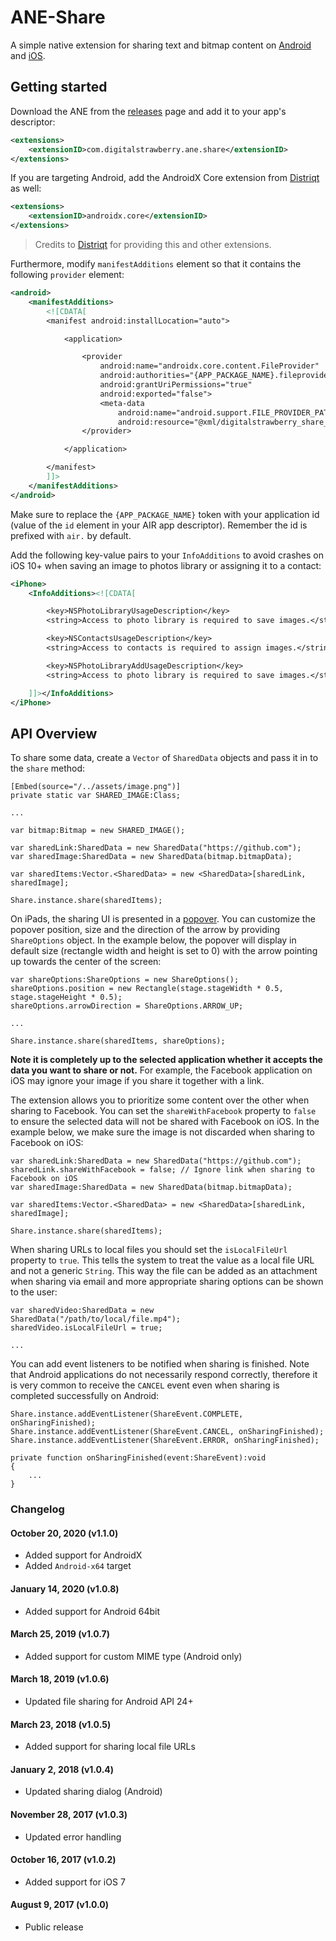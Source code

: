 # ANE-Share

A simple native extension for sharing text and bitmap content on [Android](https://developer.android.com/training/sharing/send.html) and [iOS](https://developer.apple.com/documentation/uikit/uiactivityviewcontroller).

## Getting started

Download the ANE from the [releases](../../releases/) page and add it to your app's descriptor:

```xml
<extensions>
    <extensionID>com.digitalstrawberry.ane.share</extensionID>
</extensions>
```

If you are targeting Android, add the AndroidX Core extension from [Distriqt](https://github.com/distriqt/ANE-AndroidSupport) as well:

```xml
<extensions>
    <extensionID>androidx.core</extensionID>
</extensions>
```

> Credits to [Distriqt](https://github.com/distriqt) for providing this and other extensions.

Furthermore, modify `manifestAdditions` element so that it contains the following `provider` element:

```xml
<android>
    <manifestAdditions>
        <![CDATA[
        <manifest android:installLocation="auto">

            <application>

                <provider
                    android:name="androidx.core.content.FileProvider"
                    android:authorities="{APP_PACKAGE_NAME}.fileprovider"
                    android:grantUriPermissions="true"
                    android:exported="false">
                    <meta-data
                        android:name="android.support.FILE_PROVIDER_PATHS"
                        android:resource="@xml/digitalstrawberry_share_paths" />
                </provider>

            </application>

        </manifest>
        ]]>
    </manifestAdditions>
</android>
```

Make sure to replace the `{APP_PACKAGE_NAME}` token with your application id (value of the `id` element in your AIR app descriptor). Remember the id is prefixed with `air.` by default.

Add the following key-value pairs to your `InfoAdditions` to avoid crashes on iOS 10+ when saving an image to photos library or assigning it to a contact:

```xml
<iPhone>
    <InfoAdditions><![CDATA[

        <key>NSPhotoLibraryUsageDescription</key>
        <string>Access to photo library is required to save images.</string>

        <key>NSContactsUsageDescription</key>
        <string>Access to contacts is required to assign images.</string>

        <key>NSPhotoLibraryAddUsageDescription</key>
        <string>Access to photo library is required to save images.</string>

    ]]></InfoAdditions>
</iPhone>
```

## API Overview

To share some data, create a `Vector` of `SharedData` objects and pass it in to the `share` method:

```as3
[Embed(source="/../assets/image.png")]
private static var SHARED_IMAGE:Class;

...

var bitmap:Bitmap = new SHARED_IMAGE();

var sharedLink:SharedData = new SharedData("https://github.com");
var sharedImage:SharedData = new SharedData(bitmap.bitmapData);

var sharedItems:Vector.<SharedData> = new <SharedData>[sharedLink, sharedImage];

Share.instance.share(sharedItems);
```

On iPads, the sharing UI is presented in a [popover](https://developer.apple.com/ios/human-interface-guidelines/ui-views/popovers/). You can customize the popover position, size and the direction of the arrow by providing `ShareOptions` object. In the example below, the popover will display in default size (rectangle width and height is set to 0) with the arrow pointing up towards the center of the screen:

```as3
var shareOptions:ShareOptions = new ShareOptions();
shareOptions.position = new Rectangle(stage.stageWidth * 0.5, stage.stageHeight * 0.5);
shareOptions.arrowDirection = ShareOptions.ARROW_UP;

...

Share.instance.share(sharedItems, shareOptions);
```

**Note it is completely up to the selected application whether it accepts the data you want to share or not.** For example, the Facebook application on iOS may ignore your image if you share it together with a link.

The extension allows you to prioritize some content over the other when sharing to Facebook. You can set the `shareWithFacebook` property to `false` to ensure the selected data will not be shared with Facebook on iOS. In the example below, we make sure the image is not discarded when sharing to Facebook on iOS:

```as3
var sharedLink:SharedData = new SharedData("https://github.com");
sharedLink.shareWithFacebook = false; // Ignore link when sharing to Facebook on iOS
var sharedImage:SharedData = new SharedData(bitmap.bitmapData);

var sharedItems:Vector.<SharedData> = new <SharedData>[sharedLink, sharedImage];

Share.instance.share(sharedItems);
```

When sharing URLs to local files you should set the `isLocalFileUrl` property to `true`. This tells the system to treat the value as a local file URL and not a generic `String`. This way the file can be added as an attachment when sharing via email and more appropriate sharing options can be shown to the user:

```as3
var sharedVideo:SharedData = new SharedData("/path/to/local/file.mp4");
sharedVideo.isLocalFileUrl = true;

...
```

You can add event listeners to be notified when sharing is finished. Note that Android applications do not necessarily respond correctly, therefore it is very common to receive the `CANCEL` event even when sharing is completed successfully on Android:

```as3
Share.instance.addEventListener(ShareEvent.COMPLETE, onSharingFinished);
Share.instance.addEventListener(ShareEvent.CANCEL, onSharingFinished);
Share.instance.addEventListener(ShareEvent.ERROR, onSharingFinished);

private function onSharingFinished(event:ShareEvent):void
{
    ...
}
```

### Changelog

#### October 20, 2020 (v1.1.0)

* Added support for AndroidX
* Added `Android-x64` target

#### January 14, 2020 (v1.0.8)

* Added support for Android 64bit

#### March 25, 2019 (v1.0.7)

* Added support for custom MIME type (Android only)

#### March 18, 2019 (v1.0.6)

* Updated file sharing for Android API 24+

#### March 23, 2018 (v1.0.5)

* Added support for sharing local file URLs

#### January 2, 2018 (v1.0.4)

* Updated sharing dialog (Android)

#### November 28, 2017 (v1.0.3)

* Updated error handling

#### October 16, 2017 (v1.0.2)

* Added support for iOS 7

#### August 9, 2017 (v1.0.0)

* Public release
